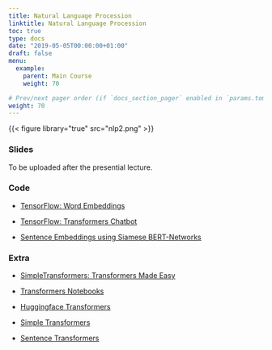 ```yaml
---
title: Natural Language Procession
linktitle: Natural Language Procession
toc: true
type: docs
date: "2019-05-05T00:00:00+01:00"
draft: false
menu:
  example:
    parent: Main Course
    weight: 70

# Prev/next pager order (if `docs_section_pager` enabled in `params.toml`)
weight: 70
---
```


{{< figure library="true" src="nlp2.png" >}}

### Slides

To be uploaded after the presential lecture.

### Code

* [TensorFlow: Word Embeddings](https://githubtocolab.com/dlmacedo/starter-academic/blob/master/content/courses/deeplearning/notebooks/tensorflow/word_embeddings.ipynb)

* [TensorFlow: Transformers Chatbot](https://githubtocolab.com/dlmacedo/starter-academic/blob/master/content/courses/deeplearning/notebooks/tensorflow/transformer_chatbot.ipynb)

* [Sentence Embeddings using Siamese BERT-Networks](https://githubtocolab.com/dlmacedo/starter-academic/blob/master/content/courses/deeplearning/notebooks/SiameseBERT_SemanticSearch.ipynb)

### Extra

* [SimpleTransformers: Transformers Made Easy](https://wandb.ai/wandb/gallery/reports/SimpleTransformers-Transformers-Made-Easy--VmlldzoyNDQzNTg)

* [Transformers Notebooks](https://github.com/huggingface/transformers/tree/master/notebooks)

* [Huggingface Transformers](https://github.com/huggingface/transformers)

* [Simple Transformers](https://github.com/ThilinaRajapakse/simpletransformers)

* [Sentence Transformers](https://github.com/UKPLab/sentence-transformers)
